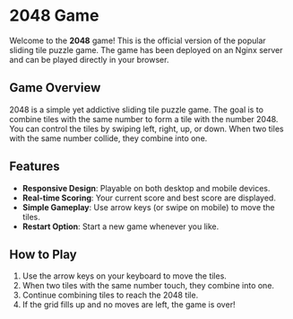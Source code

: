 # 2048 Game

Welcome to the **2048** game! This is the official version of the popular sliding tile puzzle game. The game has been deployed on an Nginx server and can be played directly in your browser.

## Game Overview

2048 is a simple yet addictive sliding tile puzzle game. The goal is to combine tiles with the same number to form a tile with the number 2048. You can control the tiles by swiping left, right, up, or down. When two tiles with the same number collide, they combine into one.

## Features
- **Responsive Design**: Playable on both desktop and mobile devices.
- **Real-time Scoring**: Your current score and best score are displayed.
- **Simple Gameplay**: Use arrow keys (or swipe on mobile) to move the tiles.
- **Restart Option**: Start a new game whenever you like.

## How to Play
1. Use the arrow keys on your keyboard to move the tiles.
2. When two tiles with the same number touch, they combine into one.
3. Continue combining tiles to reach the 2048 tile.
4. If the grid fills up and no moves are left, the game is over!
